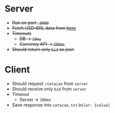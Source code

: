 # Server

* ~~Run on port `:8080`~~
* ~~Fetch USD-BRL data from [here](https://economia.awesomeapi.com.br/json/last/USD-BR)~~ 
* ~~Timeouts~~
  * ~~DB -> `10ms`~~
  * ~~Currency API -> `200ms`~~
* ~~Should return only `bid` as *json*~~


# Client

* Should request `/cotacao` from `server`
* Should receive only `bid` from `server`
* Timeout
  * Server -> `300ms` 
* Save response into `cotacao.txt`
  ``Dólar: {value}`` 